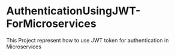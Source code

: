 # AuthenticationUsingJWT-ForMicroservices
This Project represent how to use JWT token for authentication in Microservices
